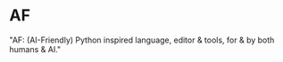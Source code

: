 # AF
"AF: (AI-Friendly) Python inspired language, editor &amp; tools, for &amp; by both humans &amp; AI."
